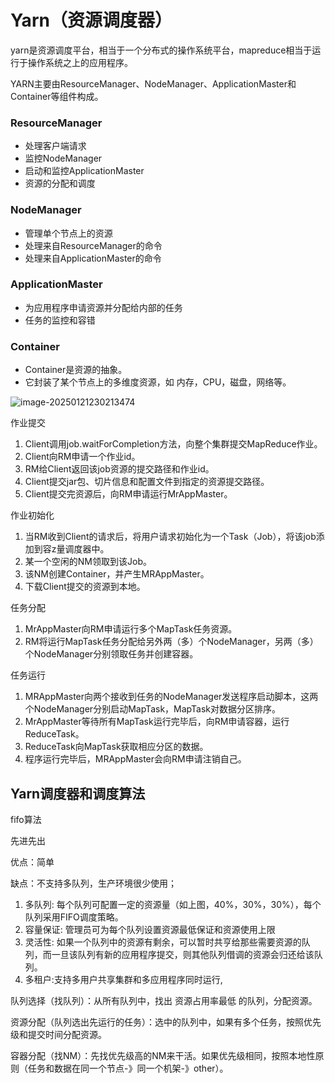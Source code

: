 # Yarn（资源调度器）

yarn是资源调度平台，相当于一个分布式的操作系统平台，mapreduce相当于运行于操作系统之上的应用程序。

YARN主要由ResourceManager、NodeManager、ApplicationMaster和Container等组件构成。

### ResourceManager

- 处理客户端请求
- 监控NodeManager
- 启动和监控ApplicationMaster
- 资源的分配和调度

### NodeManager

- 管理单个节点上的资源
- 处理来自ResourceManager的命令
- 处理来自ApplicationMaster的命令

### ApplicationMaster

- 为应用程序申请资源并分配给内部的任务
- 任务的监控和容错

### Container

- Container是资源的抽象。
- 它封装了某个节点上的多维度资源，如 内存，CPU，磁盘，网络等。



![image-20250121230213474](C:\Users\陈宣玮\AppData\Roaming\Typora\typora-user-images\image-20250121230213474.png)



作业提交

1. Client调用job.waitForCompletion方法，向整个集群提交MapReduce作业。
2. Client向RM申请一个作业id。
3. RM给Client返回该job资源的提交路径和作业id。
4. Client提交jar包、切片信息和配置文件到指定的资源提交路径。
5. Client提交完资源后，向RM申请运行MrAppMaster。



作业初始化

1. 当RM收到Client的请求后，将用户请求初始化为一个Task（Job），将该job添加到容z量调度器中。
2. 某一个空闲的NM领取到该Job。
3. 该NM创建Container，并产生MRAppMaster。
4. 下载Client提交的资源到本地。



任务分配

1. MrAppMaster向RM申请运行多个MapTask任务资源。
2. RM将运行MapTask任务分配给另外两（多）个NodeManager，另两（多）个NodeManager分别领取任务并创建容器。



任务运行



1. MRAppMaster向两个接收到任务的NodeManager发送程序启动脚本，这两个NodeManager分别启动MapTask，MapTask对数据分区排序。
2. MrAppMaster等待所有MapTask运行完毕后，向RM申请容器，运行ReduceTask。
3. ReduceTask向MapTask获取相应分区的数据。
4. 程序运行完毕后，MRAppMaster会向RM申请注销自己。



## Yarn调度器和调度算法

fifo算法

先进先出

优点：简单

缺点：不支持多队列，生产环境很少使用；



1. 多队列: 每个队列可配置一定的资源量（如上图，40%，30%，30%），每个队列采用FIFO调度策略。
2. 容量保证: 管理员可为每个队列设置资源最低保证和资源使用上限
3. 灵活性: 如果一个队列中的资源有剩余，可以暂时共亨给那些需要资源的队列，而一旦该队列有新的应用程序提交，则其他队列借调的资源会归还给该队列。
4. 多租户:支持多用户共享集群和多应用程序同时运行,



队列选择（找队列）：从所有队列中，找出 资源占用率最低 的队列，分配资源。

资源分配（队列选出先运行的任务）：选中的队列中，如果有多个任务，按照优先级和提交时间分配资源。

容器分配（找NM）：先找优先级高的NM来干活。如果优先级相同，按照本地性原则（任务和数据在同一个节点-》同一个机架-》other）。